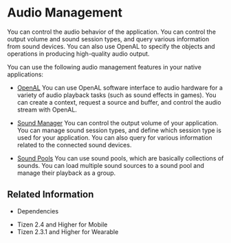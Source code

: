 # Audio Management


You can control the audio behavior of the application. You can control the output volume and sound session types, and query various information from sound devices. You can also use OpenAL to specify the objects and operations in producing high-quality audio output.

You can use the following audio management features in your native applications:

- [OpenAL](openal.md)
You can use OpenAL software interface to audio hardware for a variety of audio playback tasks (such as sound effects in games). You can create a context, request a source and buffer, and control the audio stream with OpenAL.

- [Sound Manager](sound.md)
You can control the output volume of your application. You can manage sound session types, and define which session type is used for your application. You can also query for various information related to the connected sound devices.

- [Sound Pools](sound-pool.md)
You can use sound pools, which are basically collections of sounds. You can load multiple sound sources to a sound pool and manage their playback as a group.

## Related Information
* Dependencies
 - Tizen 2.4 and Higher for Mobile
 - Tizen 2.3.1 and Higher for Wearable
